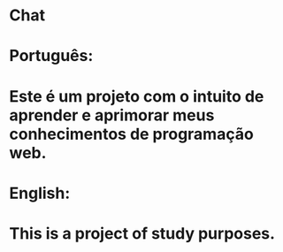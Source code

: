 # Chat
# Português:
# Este é um projeto com o intuito de aprender e aprimorar meus conhecimentos de programação web.
#
# English:
# This is a project of study purposes.
